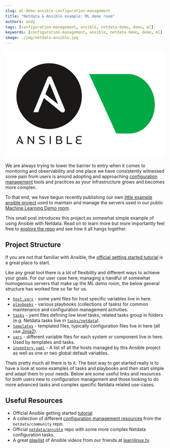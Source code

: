 ```yaml
---
slug: ml-demo-ansible-configuration-management
title: "Netdata & Ansible example: ML demo room"
authors: andy
tags: [configuration-management, ansible, netdata-demo, demo, ml]
keywords: [configuration-management, ansible, netdata-demo, demo, ml]
image: ./img/netdata-ansible.jpg
---
```


![netdata-ansible](./img/netdata-ansible.jpg)

We are always trying to lower the barrier to entry when it comes to monitoring and observability and one place we have consistently witnessed some pain from users is around adopting and approaching [configuration management](https://www.atlassian.com/microservices/microservices-architecture/configuration-management) tools and practices as your infrastructure grows and becomes more complex.

To that end, we have begun recently publishing our own [little example ansible project](https://github.com/netdata/community/tree/main/configuration-management/ansible-ml-demo) used to maintain and manage the servers used in our public [Machine Learning Demo room](https://app.netdata.cloud/spaces/netdata-demo/rooms/machine-learning/overview).

This small post introduces this project as somewhat simple example of using Ansible with Netdata. Read on to learn more but more importantly feel free to [explore the repo](https://github.com/netdata/community/tree/main/configuration-management/ansible-ml-demo) and see how it all hangs together.

<!--truncate-->

## Project Structure

If you are not that familiar with Ansible, the [official getting started tutorial](https://docs.ansible.com/ansible/latest/getting_started/index.html) is a great place to start.

Like any great tool there is a lot of flexibility and different ways to achieve your goals. For our user case here, managing a handful of somewhat homogenous servers that make up the ML demo room, the below general structure has worked fine so far for us.

- [`host_vars`](https://github.com/netdata/community/tree/main/configuration-management/ansible-ml-demo/host_vars/) - some yaml files for host specific variables live in here.
- [`playbooks`](https://github.com/netdata/community/tree/main/configuration-management/ansible-ml-demo/playbooks/) - various playbooks (collections of tasks) for common maintenance and configuration management activities.
- [`tasks`](https://github.com/netdata/community/tree/main/configuration-management/ansible-ml-demo/tasks/) - yaml files defining low level tasks, related tasks group in folders (e.g. Netdata tasks live in [`tasks/netdata`](https://github.com/netdata/community/tree/main/configuration-management/ansible-ml-demo/tasks/netdata/)).
- [`templates`](https://github.com/netdata/community/tree/main/configuration-management/ansible-ml-demo/templates/) - templated files, typically configuration files live in here (all use [Jinja2](https://jinja.palletsprojects.com/)).
- [`vars`](https://github.com/netdata/community/tree/main/configuration-management/ansible-ml-demo/vars/) - different variable files for each system or component live in here. Used by templates and tasks.
- [`inventory.yaml`](https://github.com/netdata/community/tree/main/configuration-management/ansible-ml-demo/inventory.yaml) - A list of all the hosts managed by this Ansible project as well as one or two global default variables.

Thats pretty much all there is to it. The best way to get started really is to have a look at some examples of tasks and playbooks and then start simple and adapt them to your needs. Below are some useful links and resources for both users new to configuration management and those looking to do more advanced tasks and complex specific Netdata related use-cases.

## Useful Resources

- Official Ansible getting started [tutorial](https://docs.ansible.com/ansible/latest/getting_started/)
- A collection of different [configuration management resources](https://github.com/netdata/community/tree/main/configuration-management) from the `netdata/community` repo.
- Official [`netdata/ansible`](https://github.com/netdata/ansible) repo with some more complex Netdata configuration tasks.
- A great [playlist](https://www.youtube.com/playlist?list=PLT98CRl2KxKEUHie1m24-wkyHpEsa4Y70) of Ansible videos from our friends at [learnlinux.tv](https://www.learnlinux.tv/tag/configuration-management/).
